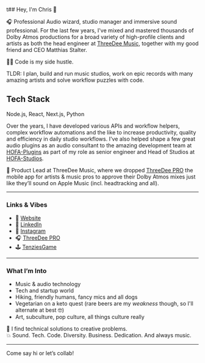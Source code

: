 t## Hey, I'm Chris 👋

🎧 Professional Audio wizard, studio manager and immersive sound professional. For the last few years, I've mixed and mastered thousands of Dolby Atmos productions for a broad variety of high-profile clients and artists as both the head engineer at [ThreeDee Music](https://www.threedeemusic.com/), together with my good friend and CEO Matthias Stalter.

👨‍💻 Code is my side hustle.

TLDR: I plan, build and run music studios, work on epic records with many amazing artists and solve workflow puzzles with code.

## Tech Stack
Node.js, React, Next.js, Python

Over the years, I have developed various APIs and workflow helpers, complex workflow automations and the like to increase productivity, quality and efficiency in daily studio workflows. I've also helped shape a few great audio plugins as an audio consultant to the amazing development team at [HOFA-Plugins](https://hofa-plugins.de/) as part of my role as senior engineer and Head of Studios at [HOFA-Studios](https://hofa-studios.de/).

🚀 Product Lead at ThreeDee Music, where we dropped [ThreeDee PRO](https://apps.apple.com/at/app/threedee-pro/id1584653537) the mobile app for artists & music pros to approve their Dolby Atmos mixes just like they’ll sound on Apple Music (incl. headtracking and all).

---

### Links & Vibes
- 👤 [Website](https://www.christoph-thiers.de/)
- 💼 [LinkedIn](https://www.linkedin.com/in/christophthiers/)
- 📸 [Instagram](https://www.instagram.com/christoph_thiers/)
- 🎧 [ThreeDee PRO](https://apps.apple.com/at/app/threedee-pro/id1584653537)
- 🕹️ [TenziesGame](https://github.com/Christoph-Thiers/TenziesGame)

---

### What I’m Into
- Music & audio technology
- Tech and startup world
- Hiking, friendly humans, fancy mics and all dogs
- Vegetarian on a keto quest (rare beers are my *weakness* though, so I'll alternate at best 🤓)
- Art, subculture, pop culture, all things culture really

🧩 I find technical solutions to creative problems.  
💥 Sound. Tech. Code. Diversity. Business. Dedication. And always music.

---

Come say hi or let’s collab!

